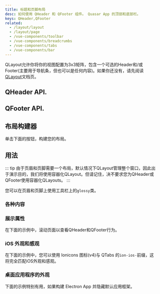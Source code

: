 ```yaml
---
title: 标题和页脚布局
desc: 如何使用 QHeader 和 QFooter 组件。 Quasar App 的顶部和底部栏。
keys: QHeader,QFooter
related:
  - /layout/layout
  - /layout/page
  - /vue-components/toolbar
  - /vue-components/breadcrumbs
  - /vue-components/tabs
  - /vue-components/bar
---
```


QLayout允许你将你的视图配置为3x3矩阵，包含一个可选的Header和/或Footer(主要用于导航条，但也可以是任何内容)。如果你还没有，请先阅读[QLayout](/layout/layout)文档页。


## QHeader API.
<doc-api file="QHeader" />

## QFooter API.
<doc-api file="QFooter" />

## 布局构建器
单击下面的按钮，构建您的布局。

<q-btn push color="brand-primary" icon-right="launch" label="Layout Builder" href="layout-builder" target="_blank" rel="noopener noreferrer" />

## 用法
::: tip
由于页眉和页脚需要一个布局，默认情况下QLayout管理整个窗口，因此出于演示目的，我们将使用容器化QLayout。但请记住，决不要求您为QHeader或QFooter使用容器化QLayouts。
:::

<doc-example title="Basic" file="QHeader/Basic" />

您可以在页眉和页脚上使用工具栏上的`glossy`类。

<doc-example title="Glossy" file="QHeader/Glossy" />

### 各种内容

<doc-example title="Playing with QToolbar" file="QHeader/Extended" />

<doc-example title="Playing with QBreadcrumb" file="QHeader/Breadcrumbs" />

<doc-example title="Playing with QTabs" file="QHeader/Tabs" />

### 展示属性

在下面的示例中，滚动页面以查看QHeader和QFooter行为。

<doc-example title="Reveal" file="QHeader/Reveal" />

### iOS 外观和感观
在下面的示例中，您可以使用 Ionicons 图标(v4)与 QTabs 的`ion-ios-`前缀，这将完全匹配iOS外观和感观。

<doc-example title="iOS-like" file="QHeader/LookingIOS" />

### 桌面应用程序的外观
下面的示例特别有用，如果构建 Electron App 并隐藏默认应用框架。

<doc-example title="Desktop app-like" file="QHeader/AppLike" />
